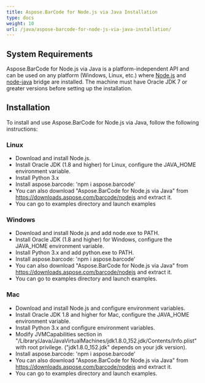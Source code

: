 ```yaml
---
title: Aspose.BarCode for Node.js via Java Installation
type: docs
weight: 10
url: /java/aspose-barcode-for-node-js-via-java-installation/
---
```


## **System Requirements**
Aspose.BarCode for Node.js via Java is a platform-independent API and can be used on any platform (Windows, Linux, etc.) where [Node.js](https://nodejs.org/en/download/) and [node-java](https://github.com/joeferner/node-java) bridge are installed. The machine must have Oracle JDK 7 or greater versions before setting up the installation.

## **Installation**
To install and use Aspose.BarCode for Node.js via Java, follow the following instructions:

### **Linux**
- Download and install Node.js.
- Install Oracle JDK (1.8 and higher) for Linux, configure the JAVA_HOME environment variable.
- Install Python 3.x
- Install aspose.barcode: 'npm i aspose.barcode'  
- You can also download "Aspose.BarCode for Node.js via Java" from https://downloads.aspose.com/barcode/nodejs  and extract it.
- You can go to examples directory and launch examples

### **Windows**
- Download and install Node.js and add node.exe to PATH.
- Install Oracle JDK (1.8 and higher) for Windows, configure the JAVA_HOME environment variable.
- Install Python 3.x and add python.exe to PATH.
- Install aspose.barcode: 'npm i aspose.barcode'
- You can also download "Aspose.BarCode for Node.js via Java" from https://downloads.aspose.com/barcode/nodejs  and extract it.
- You can go to examples directory and launch examples.

### **Mac**
- Download and install Node.js and configure environment variables.
- Install Oracle JDK 1.8 and higher for Mac, configure the JAVA_HOME environment variable.
- Install Python 3.x and configure environment variables.
- Modify <key>JVMCapabilities</key> section in "/Library/Java/JavaVirtualMachines/jdk1.8.0_152.jdk/Contents/Info.plist" with root privilege. ("jdk1.8.0_152.jdk" depends on your jdk version).
- Install aspose.barcode: 'npm i aspose.barcode'
- You can also download "Aspose.BarCode for Node.js via Java" from https://downloads.aspose.com/barcode/nodejs  and extract it.
- You can go to examples directory and launch examples.